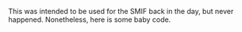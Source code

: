 This was intended to be used for the SMIF back in the day, but never happened. Nonetheless, here is some baby code.
